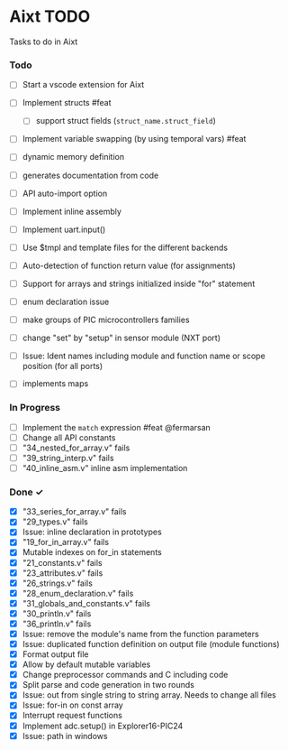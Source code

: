 # Aixt TODO

Tasks to do in Aixt 


### Todo

- [ ] Start a vscode extension for Aixt
- [ ] Implement structs #feat
    - [ ] support struct fields (`struct_name.struct_field`)
- [ ] Implement variable swapping (by using temporal vars) #feat
- [ ] dynamic memory definition
- [ ] generates documentation from code
- [ ] API auto-import option
- [ ] Implement inline assembly
- [ ] Implement uart.input()
- [ ] Use $tmpl and template files for the different backends 
- [ ] Auto-detection of function return value (for assignments)
- [ ] Support for arrays and strings initialized inside "for" statement
- [ ] enum declaration issue
- [ ] make groups of PIC microcontrollers families 
- [ ] change "set" by "setup" in sensor module (NXT port)
- [ ] Issue: Ident names including module and function name or scope position (for all ports)
- [ ] implements maps


### In Progress

- [ ] Implement the `match` expression #feat @fermarsan
- [ ] Change all API constants
- [ ] "34_nested_for_array.v" fails
- [ ] "39_string_interp.v" fails
- [ ] "40_inline_asm.v" inline asm implementation

### Done ✓

- [x] "33_series_for_array.v" fails
- [x] "29_types.v" fails
- [x] Issue: inline declaration in prototypes 
- [x] "19_for_in_array.v" fails
- [x] Mutable indexes on for_in statements
- [x] "21_constants.v" fails
- [x] "23_attributes.v" fails
- [x] "26_strings.v" fails
- [x] "28_enum_declaration.v" fails
- [x] "31_globals_and_constants.v" fails
- [x] "30_println.v" fails
- [x] "36_println.v" fails
- [x] Issue: remove the module's name from the function parameters
- [x] Issue: duplicated function definition on output file (module functions)
- [x] Format output file
- [x] Allow by default mutable variables
- [x] Change preprocessor commands and C including code
- [x] Split parse and code generation in two rounds
- [x] Issue: out from single string to string array. Needs to change all files
- [x] Issue: for-in on const array
- [x] Interrupt request functions
- [x] Implement adc.setup() in Explorer16-PIC24
- [x] Issue: path in windows
